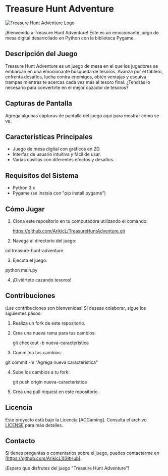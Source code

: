 # Treasure Hunt Adventure

![Treasure Hunt Adventure Logo](url_del_logo)

¡Bienvenido a Treasure Hunt Adventure! Este es un emocionante juego de mesa digital desarrollado en Python con la biblioteca Pygame.

## Descripción del Juego

Treasure Hunt Adventure es un juego de mesa en el que los jugadores se embarcan en una emocionante búsqueda de tesoros. 
Avanza por el tablero, enfrenta desafíos, lucha contra enemigos, obtén ventajas y esquiva trampas mientras te acercas cada vez más al tesoro final.
¿Tendrás lo necesario para convertirte en el mejor cazador de tesoros?

## Capturas de Pantalla

Agrega algunas capturas de pantalla del juego aquí para mostrar cómo se ve.

## Características Principales

- Juego de mesa digital con gráficos en 2D.
- Interfaz de usuario intuitiva y fácil de usar.
- Varias casillas con diferentes efectos y desafíos.

## Requisitos del Sistema

- Python 3.x
- Pygame (se instala con "pip install pygame")

## Cómo Jugar

1. Clona este repositorio en tu computadora utilizando el comando:

     https://github.com/ArikicL/TreasureHuntAdventure.git 

2. Navega al directorio del juego:

cd treasure-hunt-adventure

3. Ejecuta el juego:

python main.py


4. ¡Diviértete cazando tesoros!

## Contribuciones

¡Las contribuciones son bienvenidas! Si deseas colaborar, sigue los siguientes pasos:
1. Realiza un fork de este repositorio.
2. Crea una nueva rama para tus cambios:

   git checkout -b nueva-caracteristica
   
3. Commitea tus cambios:

git commit -m "Agrega nueva característica"

4. Sube los cambios a tu fork:
   
   git push origin nueva-caracteristica

5. Crea una pull request en este repositorio.

## Licencia

Este proyecto está bajo la Licencia [ACGaming]. Consulta el archivo [LICENSE](./LICENSE) para más detalles.

## Contacto

Si tienes preguntas o comentarios sobre el juego, puedes contactarme en [https://github.com/ArikicL](GitHub).

¡Espero que disfrutes del juego "Treasure Hunt Adventure"!


